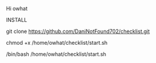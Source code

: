 Hi owhat

INSTALL

git clone https://github.com/DaniNotFound702/checklist.git

chmod +x /home/owhat/checklist/start.sh

/bin/bash /home/owhat/checklist/start.sh
